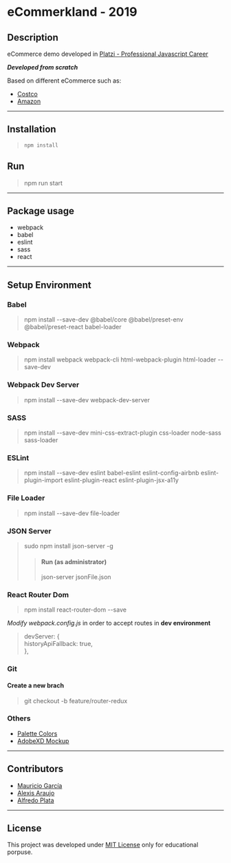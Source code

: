 # eCommerkland - 2019

## Description
eCommerce demo developed in [Platzi - Professional Javascript Career](https://platzi.com/clases/1711-escuela-de-javascript/22875-e-commerce/)


**_Developed from scratch_**

Based on different eCommerce such as:
- [Costco](costco.com.mx)  
- [Amazon](amazon.com.mx)
___
## Installation
> ```
> npm install
> ```
## Run
> npm run start
___

## Package usage
- webpack
- babel
- eslint
- sass
- react
___

## Setup Environment
### Babel
> npm install --save-dev @babel/core @babel/preset-env @babel/preset-react babel-loader
### Webpack
> npm install webpack webpack-cli html-webpack-plugin html-loader --save-dev
### Webpack Dev Server
> npm install --save-dev webpack-dev-server
### SASS
> npm install --save-dev mini-css-extract-plugin css-loader node-sass sass-loader
### ESLint
> npm install --save-dev eslint babel-eslint eslint-config-airbnb eslint-plugin-import eslint-plugin-react eslint-plugin-jsx-a11y
### File Loader
> npm install --save-dev file-loader
### JSON Server
>  sudo npm install json-server -g  
>> #### Run (as administrator)
>> json-server jsonFile.json

### React Router Dom 
> npm install react-router-dom --save  

_Modify webpack.config.js_ in order to accept routes in **dev environment**

> devServer: {  
>   historyApiFallback: true,  
> },  

### Git
#### Create a new brach
> git checkout -b feature/router-redux  
### Others
- [Palette Colors](COLORS.md)
- [AdobeXD Mockup]()
 ___
## Contributors
- [Mauricio García](mau2099.dev)
- [Alexis Araujo](alexisaraujo.com/)
- [Alfredo Plata](https://github.com/alfredo15)
___
## License
This project was developed under [MIT License](License) only for educational porpuse. 